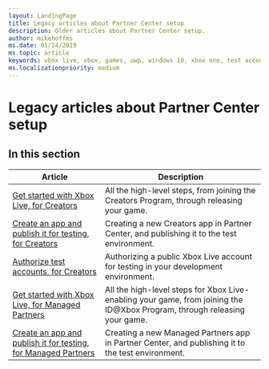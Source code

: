 ```yaml
---
layout: LandingPage
title: Legacy articles about Partner Center setup
description: Older articles about Partner Center setup.
author: mikehoffms
ms.date: 01/24/2019
ms.topic: article
keywords: xbox live, xbox, games, uwp, windows 10, xbox one, test account
ms.localizationpriority: medium
---
```


# Legacy articles about Partner Center setup


## In this section

| Article | Description |
|---------|-------------|
| [Get started with Xbox Live, for Creators](../../get-started-with-creators/get-started-with-xbox-live-creators.md) | All the high-level steps, from joining the Creators Program, through releasing your game. |
| [Create an app and publish it for testing, for Creators](../../get-started-with-creators/create-and-test-a-new-creators-title.md) | Creating a new Creators app in Partner Center, and publishing it to the test environment. |
| [Authorize test accounts, for Creators](../../get-started-with-creators/authorize-xbox-live-accounts.md) | Authorizing a public Xbox Live account for testing in your development environment. |
| [Get started with Xbox Live, for Managed Partners](../../get-started-with-partner/get-started-with-xbox-live-partner.md) | All the high-level steps for Xbox Live-enabling your game, from joining the ID@Xbox Program, through releasing your game. |
| [Create an app and publish it for testing, for Managed Partners](../../get-started-with-partner/create-a-new-title.md) | Creating a new Managed Partners app in Partner Center, and publishing it to the test environment. |
